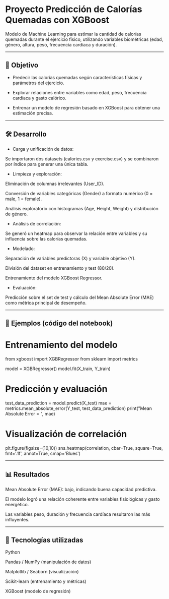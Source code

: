 # Proyecto Predicción de Calorías Quemadas con XGBoost

Modelo de Machine Learning para estimar la cantidad de calorías quemadas durante el ejercicio físico, utilizando variables biométricas (edad, género, altura, peso, frecuencia cardíaca y duración).

---

## 🎯 Objetivo

- Predecir las calorías quemadas según características físicas y parámetros del ejercicio.

- Explorar relaciones entre variables como edad, peso, frecuencia cardíaca y gasto calórico.

- Entrenar un modelo de regresión basado en XGBoost para obtener una estimación precisa.

---

## 🛠️ Desarrollo

- Carga y unificación de datos:

Se importaron dos datasets (calories.csv y exercise.csv) y se combinaron por índice para generar una única tabla.

- Limpieza y exploración:

Eliminación de columnas irrelevantes (User_ID).

Conversión de variables categóricas (Gender) a formato numérico (0 = male, 1 = female).

Análisis exploratorio con histogramas (Age, Height, Weight) y distribución de género.

- Análisis de correlación:

Se generó un heatmap para observar la relación entre variables y su influencia sobre las calorías quemadas.

- Modelado:

Separación de variables predictoras (X) y variable objetivo (Y).

División del dataset en entrenamiento y test (80/20).

Entrenamiento del modelo XGBoost Regressor.

- Evaluación:

Predicción sobre el set de test y cálculo del Mean Absolute Error (MAE) como métrica principal de desempeño.

---

## 📸 Ejemplos (código del notebook)
# Entrenamiento del modelo
from xgboost import XGBRegressor
from sklearn import metrics

model = XGBRegressor()
model.fit(X_train, Y_train)

# Predicción y evaluación
test_data_prediction = model.predict(X_test)
mae = metrics.mean_absolute_error(Y_test, test_data_prediction)
print("Mean Absolute Error = ", mae)

# Visualización de correlación
plt.figure(figsize=(10,10))
sns.heatmap(correlation, cbar=True, square=True, fmt='.1f', annot=True, cmap='Blues')

---

## 📊 Resultados

Mean Absolute Error (MAE): bajo, indicando buena capacidad predictiva.

El modelo logró una relación coherente entre variables fisiológicas y gasto energético.

Las variables peso, duración y frecuencia cardíaca resultaron las más influyentes.

---

## 🔧 Tecnologías utilizadas

Python

Pandas / NumPy (manipulación de datos)

Matplotlib / Seaborn (visualización)

Scikit-learn (entrenamiento y métricas)

XGBoost (modelo de regresión)
